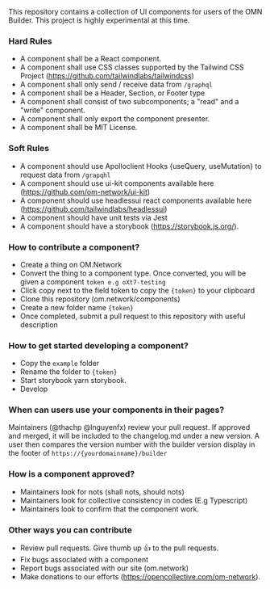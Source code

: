 This repository contains a collection of UI components for users of the OMN Builder. This project is highly experimental at this time.

### Hard Rules
- A component shall be a React component.
- A component shall use CSS classes supported by the Tailwind CSS Project (https://github.com/tailwindlabs/tailwindcss)
- A component shall only send / receive data from `/graphql`
- A component shall be a Header, Section, or Footer type
- A component shall consist of two subcomponents; a "read" and a "write" component.
- A component shall only export the component presenter.
- A component shall be MIT License.

### Soft Rules
- A component should use Apolloclient Hooks {useQuery, useMutation} to request data from `/grapqhl`
- A component should use ui-kit components available here (https://github.com/om-network/ui-kit)
- A component should use headlessui react components available here (https://github.com/tailwindlabs/headlessui)
- A component should have unit tests via Jest
- A component should have a storybook (https://storybook.js.org/).

### How to contribute a component?
- Create a thing on OM.Network
- Convert the thing to a component type. Once converted, you will be given a component `token e.g oXt7-testing`
- Click copy next to the field token to copy the `{token}` to your clipboard
- Clone this repository (om.network/components)
- Create a new folder name `{token}`
- Once completed, submit a pull request to this repository with useful description

### How to get started developing a component?
- Copy the `example` folder
- Rename the folder to `{token}`
- Start storybook yarn storybook.
- Develop

### When can users use your components in their pages?
Maintainers (@thachp @lnguyenfx) review your pull request. If approved and merged, it will be included to the changelog.md under a new version. A user then compares the version number with the builder version display in the footer of `https://{yourdomainname}/builder`

### How is a component approved?
- Maintainers look for nots (shall nots, should nots)
- Maintainers look for collective consistency in codes (E.g Typescript)
- Maintainers look to confirm that the component work.

### Other ways you can contribute
- Review pull requests.  Give thumb up :thumbsup: to the pull requests.
- Fix bugs associated with a component
- Report bugs associated with our site (om.network)
- Make donations to our efforts (https://opencollective.com/om-network).


